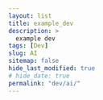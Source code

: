```yaml
---
layout: list
title: example_dev
description: >
  example dev
tags: [Dev]
slug: AI
sitemap: false
hide_last_modified: true
# hide_date: true
permalink: "dev/ai/"
---
```

